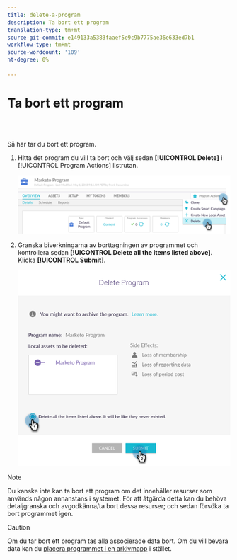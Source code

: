 ```yaml
---
title: delete-a-program
description: Ta bort ett program
translation-type: tm+mt
source-git-commit: e149133a5383faaef5e9c9b7775ae36e633ed7b1
workflow-type: tm+mt
source-wordcount: '109'
ht-degree: 0%

---
```



# Ta bort ett program

<br> 

Så här tar du bort ett program.

1. Hitta det program du vill ta bort och välj sedan **[!UICONTROL Delete]** i [!UICONTROL Program Actions] listrutan.

   ![Bild ett](/help/sky/assets/programs/delete-a-program/delete-a-program-1.png)

1. Granska biverkningarna av borttagningen av programmet och kontrollera sedan **[!UICONTROL Delete all the items listed above]**. Klicka **[!UICONTROL Submit]**.

   ![Bild två](/help/sky/assets/programs/delete-a-program/delete-a-program-2.png)

>[!NOTE]
>
>Du kanske inte kan ta bort ett program om det innehåller resurser som används någon annanstans i systemet. För att åtgärda detta kan du behöva detaljgranska och avgodkänna/ta bort dessa resurser; och sedan försöka ta bort programmet igen.

>[!CAUTION]
>
>Om du tar bort ett program tas alla associerade data bort. Om du vill bevara data kan du [placera programmet i en arkivmapp](/help/sky/archive-a-program.md) i stället.
